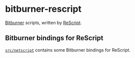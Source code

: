 # bitburner-rescript

[Bitburner](https://github.com/bitburner-official/bitburner-src) scripts, written by [ReScript](https://rescript-lang.org/).

## Bitburner bindings for ReScript

[`src/netscript`](https://github.com/orzogc/bitburner-rescript/tree/main/src/netscript) contains some Bitburner bindings for ReScript.
